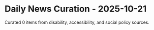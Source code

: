 # Daily News Curation - 2025-10-21

Curated 0 items from disability, accessibility, and social policy sources.
